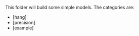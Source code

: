 
This folder will build some simple models. The categories are: 

- [hang]
- [precision]
- [example]
